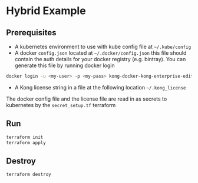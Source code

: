 # Hybrid Example

## Prerequisites

* A kubernetes environment to use with kube config file at `~/.kube/config`
* A docker `config.json` located at `~/.docker/config.json` this file should contain
the auth details for your docker registry (e.g. bintray). You can generate this file
by running docker login

``` bash
docker login -u <my-user> -p <my-pass> kong-docker-kong-enterprise-edition-docker.bintray.io
```

* A Kong license string in a file at the following location `~/.kong_license`

The docker config file and the license file are read in as secrets to kubernetes
by the `secret_setup.tf` terraform

## Run

``` bash
terraform init
terraform apply
```

## Destroy

``` bash
terraform destroy
```
